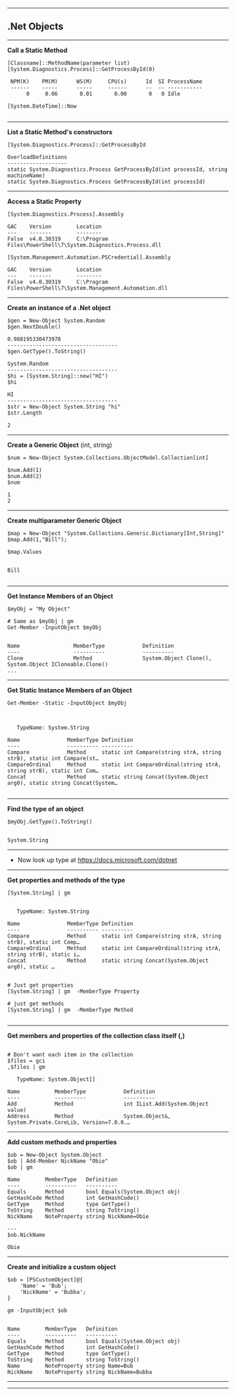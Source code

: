 
***

## .Net Objects

***

**Call a Static Method**

```
[Classname]::MethodName(parameter list)
[System.Diagnostics.Process]::GetProcessById(0)

 NPM(K)    PM(M)      WS(M)     CPU(s)      Id  SI ProcessName
 ------    -----      -----     ------      --  -- -----------
      0     0.06       0.01       0.00       0   0 Idle

[System.DateTime]::Now


```

***


**List a Static Method's constructors**
```
[System.Diagnostics.Process]::GetProcessById

OverloadDefinitions
-------------------
static System.Diagnostics.Process GetProcessById(int processId, string machineName)
static System.Diagnostics.Process GetProcessById(int processId)

```

***

**Access a Static Property**

```
[System.Diagnostics.Process].Assembly

GAC    Version        Location
---    -------        --------
False  v4.0.30319     C:\Program Files\PowerShell\7\System.Diagnostics.Process.dll

[System.Management.Automation.PSCredential].Assembly 

GAC    Version        Location
---    -------        --------
False  v4.0.30319     C:\Program Files\PowerShell\7\System.Management.Automation.dll

```

***

**Create an instance of a .Net object**

```
$gen = New-Object System.Random 
$gen.NextDouble()

0.988195330473978
-----------------------------------
$gen.GetType().ToString() 

System.Random
-----------------------------------
$hi = [System.String]::new("HI")
$hi 

HI
-----------------------------------
$str = New-Object System.String "hi"
$str.Length

2

```

***

**Create a Generic Object** (int, string)

```
$num = New-Object System.Collections.ObjectModel.Collection[int]

$num.Add(1) 
$num.Add(2)
$num 

1
2

```

***

**Create multiparameter Generic Object**

```
$map = New-Object "System.Collections.Generic.Dictionary[Int,String]"
$map.Add(1,"Bill");  

$map.Values


Bill


```

***

**Get Instance Members of an Object**

```
$myObj = "My Object"

# Same as $myObj | gm
Get-Member -InputObject $myObj


Name                 MemberType            Definition
----                 ----------            ----------
Clone                Method                System.Object Clone(), System.Object ICloneable.Clone()
...

```

***

**Get Static Instance Members of an Object**

```
Get-Member -Static -InputObject $myObj



   TypeName: System.String

Name               MemberType Definition
----               ---------- ----------
Compare            Method     static int Compare(string strA, string strB), static int Compare(st…
CompareOrdinal     Method     static int CompareOrdinal(string strA, string strB), static int Com…
Concat             Method     static string Concat(System.Object arg0), static string Concat(System…


```

***

**Find the type of an object**

```
$myObj.GetType().ToString()


System.String

```

***

* Now look up type at https://docs.microsoft.com/dotnet

***

**Get properties and methods of the type**

```
[System.String] | gm 


   TypeName: System.String

Name               MemberType Definition
----               ---------- ----------
Compare            Method     static int Compare(string strA, string strB), static int Comp… 
CompareOrdinal     Method     static int CompareOrdinal(string strA, string strB), static i… 
Concat             Method     static string Concat(System.Object arg0), static …


# Just get properties
[System.String] | gm  -MemberType Property 

# just get methods 
[System.String] | gm  -MemberType Method


```

***

**Get members and properties of the collection class itself (,)** 

```

# Don't want each item in the collection
$files = gci 
,$files | gm 

   TypeName: System.Object[]

Name           MemberType            Definition
----           ----------            ----------
Add            Method                int IList.Add(System.Object value)
Address        Method                System.Object&, System.Private.CoreLib, Version=7.0.0.… 

```

***

**Add custom methods and properties**

```
$ob = New-Object System.Object
$ob | Add-Member NickName "Obie"
$ob | gm

Name        MemberType   Definition
----        ----------   ----------
Equals      Method       bool Equals(System.Object obj)
GetHashCode Method       int GetHashCode()
GetType     Method       type GetType()
ToString    Method       string ToString()
NickName    NoteProperty string NickName=Obie

---
$ob.NickName

Obie

```

***

**Create and initialize a custom object** 

```
$ob = [PSCustomObject]@{
    'Name' = 'Bub';
    'NickName' = 'Bubba';
}

gm -InputObject $ob 


Name        MemberType   Definition
----        ----------   ----------
Equals      Method       bool Equals(System.Object obj)
GetHashCode Method       int GetHashCode()
GetType     Method       type GetType()
ToString    Method       string ToString()
Name        NoteProperty string Name=Bub
NickName    NoteProperty string NickName=Bubba

```

***
***
